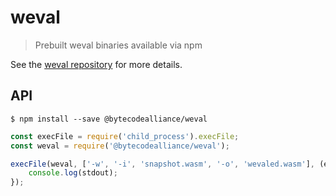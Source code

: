 # weval

> Prebuilt weval binaries available via npm

See the [weval repository](https://github.com/bytecodealliance/weval) for more details.

## API

```
$ npm install --save @bytecodealliance/weval
```

```js
const execFile = require('child_process').execFile;
const weval = require('@bytecodealliance/weval');

execFile(weval, ['-w', '-i', 'snapshot.wasm', '-o', 'wevaled.wasm'], (err, stdout) => {
	console.log(stdout);
});
```
